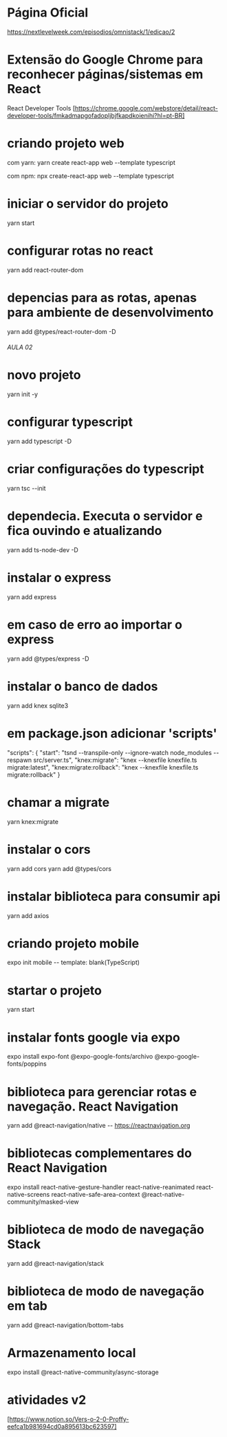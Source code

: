 # Página Oficial
https://nextlevelweek.com/episodios/omnistack/1/edicao/2

# Extensão do Google Chrome para reconhecer páginas/sistemas em React
React Developer Tools
[https://chrome.google.com/webstore/detail/react-developer-tools/fmkadmapgofadopljbjfkapdkoienihi?hl=pt-BR]

# criando projeto web
com yarn:
yarn create react-app web --template typescript

com npm:
npx create-react-app web --template typescript

# iniciar o servidor do projeto
yarn start

# configurar rotas no react
yarn add react-router-dom

# depencias para as rotas, apenas para ambiente de desenvolvimento
yarn add @types/react-router-dom -D

###### AULA 02
# novo projeto
yarn init -y

# configurar typescript
yarn add typescript -D

# criar configurações do typescript
yarn tsc --init

# dependecia. Executa o servidor e fica ouvindo e atualizando
yarn add ts-node-dev -D

# instalar o express
yarn add express

# em caso de erro ao importar o express
yarn add @types/express -D

# instalar o banco de dados
yarn add knex sqlite3

# em package.json adicionar 'scripts'
"scripts": {
    "start": "tsnd  --transpile-only --ignore-watch node_modules --respawn src/server.ts",
    "knex:migrate": "knex --knexfile knexfile.ts migrate:latest",
    "knex:migrate:rollback": "knex --knexfile knexfile.ts migrate:rollback"
  }

# chamar a migrate
yarn knex:migrate

# instalar o cors
yarn add cors
yarn add @types/cors

# instalar biblioteca para consumir api
yarn add axios

# criando projeto mobile
expo init mobile
-- template: blank(TypeScript)

# startar o projeto
yarn start

# instalar fonts google via expo
expo install expo-font @expo-google-fonts/archivo @expo-google-fonts/poppins

# biblioteca para gerenciar rotas e navegação. React Navigation
yarn add @react-navigation/native
-- https://reactnavigation.org

# bibliotecas complementares do React Navigation
expo install react-native-gesture-handler react-native-reanimated react-native-screens react-native-safe-area-context @react-native-community/masked-view

# biblioteca de modo de navegação Stack
yarn add @react-navigation/stack

# biblioteca de modo de navegação em tab
yarn add @react-navigation/bottom-tabs

# Armazenamento local 
expo install @react-native-community/async-storage

# atividades v2
[https://www.notion.so/Vers-o-2-0-Proffy-eefca1b981694cd0a895613bc623597]

